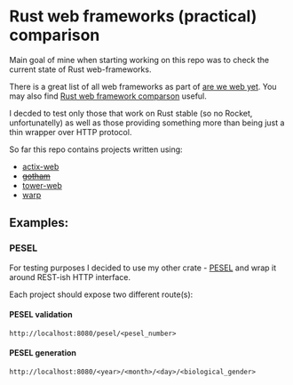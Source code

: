 Rust web frameworks (practical) comparison
==== 

Main goal of mine when starting working on this repo was to check the current state of Rust web-frameworks. 

There is a great list of all web frameworks as part of [are we web yet](https://www.arewewebyet.org/topics/frameworks).
You may also find [Rust web framework comparson](https://github.com/flosse/rust-web-framework-comparison) useful.

I decded to test only those that work on Rust stable (so no Rocket, unfortunatelly) as well as those providing something more than being just a thin wrapper over HTTP protocol.

So far this repo contains projects written using:
- [actix-web](https://github.com/actix/actix-web)
- ~~[gotham](https://gotham.rs/)~~
- [tower-web](https://github.com/carllerche/tower-web)
- [warp](https://github.com/seanmonstar/warp)

Examples:
----

### PESEL

For testing purposes I decided to use my other crate - [PESEL](https://github.com/MaciekTalaska/pesel) and wrap it around REST-ish HTTP interface. 

Each project should expose two different route(s):

#### PESEL validation

`http://localhost:8080/pesel/<pesel_number>`

#### PESEL generation

`http://localhost:8080/<year>/<month>/<day>/<biological_gender>`
